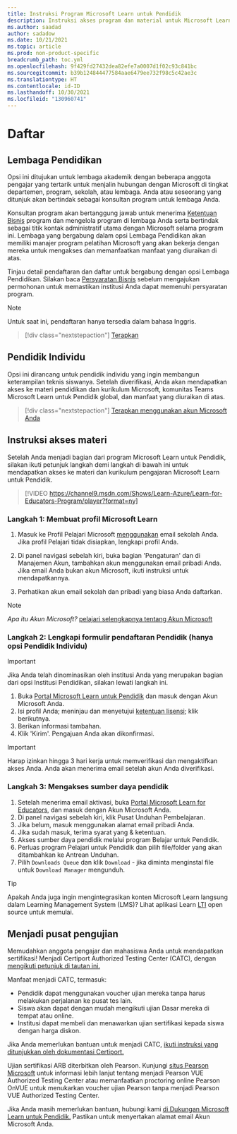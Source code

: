 ```yaml
---
title: Instruksi Program Microsoft Learn untuk Pendidik
description: Instruksi akses program dan material untuk Microsoft Learn untuk Pendidik.
ms.author: saadad
author: sadadow
ms.date: 10/21/2021
ms.topic: article
ms.prod: non-product-specific
breadcrumb_path: toc.yml
ms.openlocfilehash: 9f429fd27432dea82efe7a0007d1f02c93c841bc
ms.sourcegitcommit: b39b124844477584aae6479ee732f98c5c42ae3c
ms.translationtype: HT
ms.contentlocale: id-ID
ms.lasthandoff: 10/30/2021
ms.locfileid: "130960741"
---
```

# <a name="sign-up"></a>Daftar

## <a name="educational-institution"></a>Lembaga Pendidikan

Opsi ini ditujukan untuk lembaga akademik dengan beberapa anggota pengajar yang tertarik untuk menjalin hubungan dengan Microsoft di tingkat departemen, program, sekolah, atau lembaga. Anda atau seseorang yang ditunjuk akan bertindak sebagai konsultan program untuk lembaga Anda. 

Konsultan program akan bertanggung jawab untuk menerima [Ketentuan Bisnis](https://aka.ms/MSLEBusinessTermsGA) program dan mengelola program di lembaga Anda serta bertindak sebagai titik kontak administratif utama dengan Microsoft selama program ini. Lembaga yang bergabung dalam opsi Lembaga Pendidikan akan memiliki manajer program pelatihan Microsoft yang akan bekerja dengan mereka untuk mengakses dan memanfaatkan manfaat yang diuraikan di atas.

Tinjau detail pendaftaran dan daftar untuk bergabung dengan opsi Lembaga Pendidikan. Silakan baca [Persyaratan Bisnis](https://aka.ms/MSLEBusinessTermsGA) sebelum mengajukan permohonan untuk memastikan institusi Anda dapat memenuhi persyaratan program.

> [!NOTE]
> Untuk saat ini, pendaftaran hanya tersedia dalam bahasa Inggris.

> [!div class="nextstepaction"]
> [Terapkan](https://aka.ms/MSLEInstitutionApply)

## <a name="individual-educator"></a>Pendidik Individu

Opsi ini dirancang untuk pendidik individu yang ingin membangun keterampilan teknis siswanya. Setelah diverifikasi, Anda akan mendapatkan akses ke materi pendidikan dan kurikulum Microsoft, komunitas Teams Microsoft Learn untuk Pendidik global, dan manfaat yang diuraikan di atas.

> [!div class="nextstepaction"]
> [Terapkan menggunakan akun Microsoft Anda](program-instructions.md#material-access-instructions)

## <a name="material-access-instructions"></a>Instruksi akses materi

Setelah Anda menjadi bagian dari program Microsoft Learn untuk Pendidik, silakan ikuti petunjuk langkah demi langkah di bawah ini untuk mendapatkan akses ke materi dan kurikulum pengajaran Microsoft Learn untuk Pendidik.

> [!VIDEO https://channel9.msdn.com/Shows/Learn-Azure/Learn-for-Educators-Program/player?format=ny]

### <a name="step-1-create-a-microsoft-learn-profile"></a>Langkah 1: Membuat profil Microsoft Learn

1. Masuk ke Profil Pelajari Microsoft [menggunakan](https://techprofile.microsoft.com/register) email sekolah Anda. Jika profil Pelajari tidak disiapkan, lengkapi profil Anda.

1. Di panel navigasi sebelah kiri, buka bagian 'Pengaturan' dan di Manajemen Akun, tambahkan akun menggunakan email pribadi Anda.  Jika email Anda bukan akun Microsoft, ikuti instruksi untuk mendapatkannya.

1. Perhatikan akun email sekolah dan pribadi yang biasa Anda daftarkan.

> [!Note]
> *Apa itu Akun Microsoft?* [pelajari selengkapnya tentang Akun Microsoft](https://support.microsoft.com/help/4028195/microsoft-account-how-to-sign-in)

### <a name="step-2-complete-the-educator-sign-up-form-individual-educators-option-only"></a>Langkah 2: Lengkapi formulir pendaftaran Pendidik (hanya opsi Pendidik Individu)

> [!IMPORTANT]
> Jika Anda telah dinominasikan oleh institusi Anda yang merupakan bagian dari opsi Institusi Pendidikan, silakan lewati langkah ini.

1. Buka [Portal Microsoft Learn untuk Pendidik](https://aka.ms/MSLEPort) dan masuk dengan Akun Microsoft Anda.
1. Isi profil Anda; meninjau dan menyetujui [ketentuan lisensi](/legal/educator-courseware/terms); klik berikutnya.
1. Berikan informasi tambahan.
1. Klik 'Kirim'. Pengajuan Anda akan dikonfirmasi.

> [!IMPORTANT]
> Harap izinkan hingga 3 hari kerja untuk memverifikasi dan mengaktifkan akses Anda. Anda akan menerima email setelah akun Anda diverifikasi.

### <a name="step-3-access-the-educator-resources"></a>Langkah 3: Mengakses sumber daya pendidik

1. Setelah menerima email aktivasi, buka [Portal Microsoft Learn for Educators](https://aka.ms/MSLEPort), dan masuk dengan Akun Microsoft Anda.
1. Di panel navigasi sebelah kiri, klik Pusat Unduhan Pembelajaran.  
1. Jika belum, masuk menggunakan alamat email pribadi Anda.
1. Jika sudah masuk, terima syarat yang & ketentuan.
1. Akses sumber daya pendidik melalui program Belajar untuk Pendidik.
1. Perluas program Pelajari untuk Pendidik dan pilih file/folder yang akan ditambahkan ke Antrean Unduhan.
1. Pilih `Downloads Queue` dan klik `Download` - jika diminta menginstal file untuk `Download Manager` mengunduh.

> [!Tip]
> Apakah Anda juga ingin mengintegrasikan konten Microsoft Learn langsung dalam Learning Management System (LMS)? Lihat aplikasi Learn [LTI](../../../support/lti-application.md) open source untuk memulai.

## <a name="become-a-testing-center"></a>Menjadi pusat pengujian

Memudahkan anggota pengajar dan mahasiswa Anda untuk mendapatkan sertifikasi! Menjadi Certiport Authorized Testing Center (CATC), dengan [mengikuti petunjuk di tautan ini.](https://certiport.pearsonvue.com/Educator-resources/Get-started)

Manfaat menjadi CATC, termasuk:

- Pendidik dapat menggunakan voucher ujian mereka tanpa harus melakukan perjalanan ke pusat tes lain.
- Siswa akan dapat dengan mudah mengikuti ujian Dasar mereka di tempat atau online.
- Institusi dapat membeli dan menawarkan ujian sertifikasi kepada siswa dengan harga diskon.

Jika Anda memerlukan bantuan untuk menjadi CATC, [ikuti instruksi yang ditunjukkan oleh dokumentasi Certiport.](https://certiport.pearsonvue.com/Support/Support-for-CATCs)

Ujian sertifikasi ARB diterbitkan oleh Pearson. Kunjungi [situs Pearson Microsoft](https://home.pearsonvue.com/Clients/Microsoft.aspx) untuk informasi lebih lanjut tentang menjadi Pearson VUE Authorized Testing Center atau memanfaatkan proctoring online Pearson OnVUE untuk menukarkan voucher ujian Pearson tanpa menjadi Pearson VUE Authorized Testing Center.

Jika Anda masih memerlukan bantuan, hubungi kami [di Dukungan Microsoft Learn untuk Pendidik.](mailto:mslesup@microsoft.com) Pastikan untuk menyertakan alamat email Akun Microsoft Anda.
